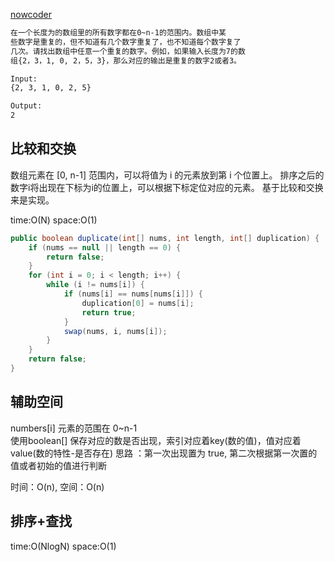[nowcoder](https://www.nowcoder.com/practice/623a5ac0ea5b4e5f95552655361ae0a8?tpId=13&tqId=11203&tPage=1&rp=1&ru=/ta/coding-interviews&qru=/ta/coding-interviews/question-ranking)

````html
在一个长度为的数组里的所有数字都在0~n-1的范围内。数组中某
些数字是重复的，但不知道有几个数字重复了，也不知道每个数字复了
几次。请找出数组中任意一个重复的数字。例如，如果输入长度为7的数
组{2，3，1, 0, 2，5，3}，那么对应的输出是重复的数字2或者3。
````
```html
Input:
{2, 3, 1, 0, 2, 5}

Output:
2
```

## 比较和交换
数组元素在 [0, n-1] 范围内，可以将值为 i 的元素放到第 i 个位置上。
排序之后的数字i将出现在下标为i的位置上，可以根据下标定位对应的元素。 基于比较和交换来是实现。

time:O(N) space:O(1)
```java
public boolean duplicate(int[] nums, int length, int[] duplication) {
    if (nums == null || length == 0) {
        return false;
    }
    for (int i = 0; i < length; i++) {
        while (i != nums[i]) {
            if (nums[i] == nums[nums[i]]) {
                duplication[0] = nums[i];
                return true;
            }
            swap(nums, i, nums[i]);
        }
    }
    return false;
}
```
 
 ## 辅助空间  
numbers[i] 元素的范围在 0~n-1  
使用boolean[] 保存对应的数是否出现，索引对应着key(数的值)，值对应着value(数的特性-是否存在)
思路 ：第一次出现置为 true, 第二次根据第一次置的值或者初始的值进行判断

时间：O(n), 空间：O(n)

  
  
## 排序+查找
time:O(NlogN) space:O(1)
